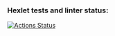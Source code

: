 ### Hexlet tests and linter status:
[![Actions Status](https://github.com/hunter201/php-project-lvl1/workflows/hexlet-check/badge.svg)](https://github.com/hunter201/php-project-lvl1/actions)